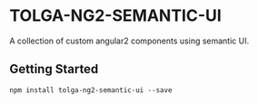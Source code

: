 # TOLGA-NG2-SEMANTIC-UI
A collection of custom angular2 components using semantic UI.

## Getting Started

```shell
npm install tolga-ng2-semantic-ui --save
```